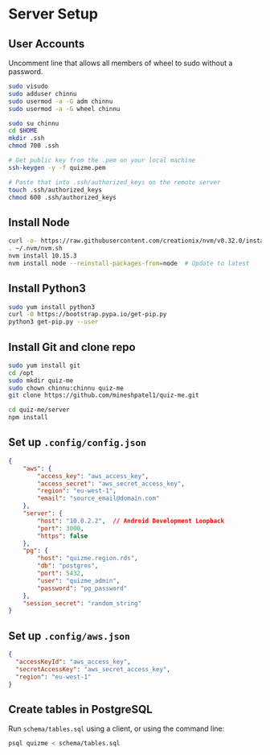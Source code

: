 # Server Setup

## User Accounts

Uncomment line that allows all members of wheel to sudo without a password.

```bash
sudo visudo
sudo adduser chinnu
sudo usermod -a -G adm chinnu
sudo usermod -a -G wheel chinnu

sudo su chinnu
cd $HOME
mkdir .ssh
chmod 700 .ssh

# Get public key from the .pem on your local machine
ssh-keygen -y -f quizme.pem

# Paste that into .ssh/authorized_keys on the remote server
touch .ssh/authorized_keys
chmod 600 .ssh/authorized_keys
```

##  Install Node

```bash
curl -o- https://raw.githubusercontent.com/creationix/nvm/v0.32.0/install.sh | bash
. ~/.nvm/nvm.sh
nvm install 10.15.3
nvm install node --reinstall-packages-from=node  # Update to latest
```

##  Install Python3

```bash
sudo yum install python3
curl -O https://bootstrap.pypa.io/get-pip.py
python3 get-pip.py --user
```

## Install Git and clone repo

```bash
sudo yum install git
cd /opt
sudo mkdir quiz-me
sudo chown chinnu:chinnu quiz-me
git clone https://github.com/mineshpatel1/quiz-me.git

cd quiz-me/server
npm install
```

## Set up `.config/config.json`

```json
{
    "aws": {
        "access_key": "aws_access_key",
        "access_secret": "aws_secret_access_key",
        "region": "eu-west-1",
        "email": "source_email@domain.com"
    },
    "server": {
        "host": "10.0.2.2",  // Android Development Loopback
        "port": 3000,
        "https": false
    },
    "pg": {
        "host": "quizme.region.rds",
        "db": "postgres",
        "port": 5432,
        "user": "quizme_admin",
        "password": "pg_password"
    },
    "session_secret": "random_string"
}
```

## Set up `.config/aws.json`

```json
{ 
  "accessKeyId": "aws_access_key", 
  "secretAccessKey": "aws_secret_access_key",
  "region": "eu-west-1"
}
```

## Create tables in PostgreSQL

Run `schema/tables.sql` using a client, or using the command line:

```bash
psql quizme < schema/tables.sql
```
